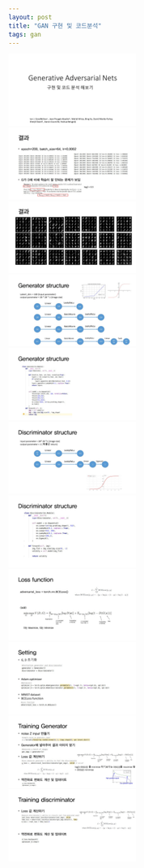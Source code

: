```yaml
---
layout: post
title: "GAN 구현 및 코드분석"
tags: gan
---
```

<img src="../image/gan/1122/0.jpg" width="50%">
<img src="../image/gan/1122/1.jpg" width="50%">
<img src="../image/gan/1122/2.jpg" width="50%">
<img src="../image/gan/1122/3.jpg" width="50%">
<img src="../image/gan/1122/4.jpg" width="50%">
<img src="../image/gan/1122/5.jpg" width="50%">
<img src="../image/gan/1122/6.jpg" width="50%">
<img src="../image/gan/1122/7.jpg" width="50%">
<img src="../image/gan/1122/8.jpg" width="50%">
<img src="../image/gan/1122/9.jpg" width="50%">
<img src="../image/gan/1122/10.jpg" width="50%">